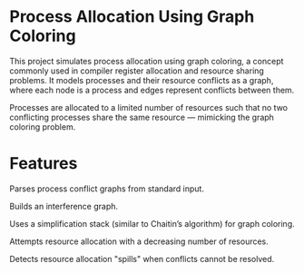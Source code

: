 # Process Allocation Using Graph Coloring
This project simulates process allocation using graph coloring, a concept commonly used in compiler register allocation and resource sharing problems. It models processes and their resource conflicts as a graph, where each node is a process and edges represent conflicts between them.

Processes are allocated to a limited number of resources such that no two conflicting processes share the same resource — mimicking the graph coloring problem.

# Features
Parses process conflict graphs from standard input.

Builds an interference graph.

Uses a simplification stack (similar to Chaitin’s algorithm) for graph coloring.

Attempts resource allocation with a decreasing number of resources.

Detects resource allocation "spills" when conflicts cannot be resolved.

